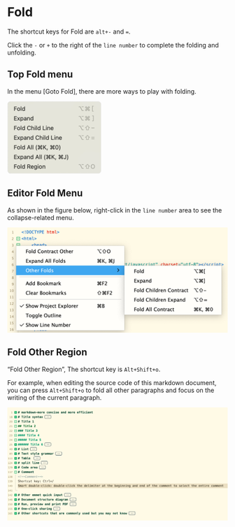 # Fold

The shortcut keys for Fold are `alt+-` and `=`.

Click the `-` or `+` to the right of the `line number` to complete the folding and unfolding.

## Top Fold menu

In the menu [Goto Fold], there are more ways to play with folding.

<img src="/static/snapshots/tutorial/fold/fold_menu_en.png" style="border: 1px solid #eee; border-radius: 15px; zoom: 48%;"/>

## Editor Fold Menu

As shown in the figure below, right-click in the `line number` area to see the collapse-related menu.

<img src="/static/snapshots/tutorial/fold/fold_menu_for_editor_en.png" class="hd-img" />

## Fold Other Region

“Fold Other Region”, The shortcut key is `Alt+Shift+o`.

For example, when editing the source code of this markdown document, you can press `Alt+Shift+o` to fold all other paragraphs and focus on the writing of the current paragraph.

<img src="/static/snapshots/tutorial/fold/markdown_fold_en.png" class="hd-img" />